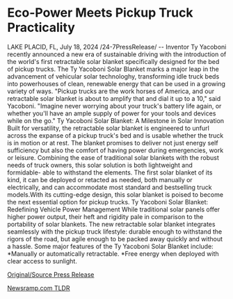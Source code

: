 # Eco-Power Meets Pickup Truck Practicality

LAKE PLACID, FL, July 18, 2024 /24-7PressRelease/ -- Inventor Ty Yacoboni recently announced a new era of sustainable driving with the introduction of the world's first retractable solar blanket specifically designed for the bed of pickup trucks. The Ty Yacoboni Solar Blanket marks a major leap in the advancement of vehicular solar technologhy, transforming idle truck beds into powerhouses of clean, renewable energy that can be used in a growing variety of ways.  "Pickup trucks are the work horses of America, and our retractable solar blanket is about to amplify that and dial it up to a 10," said Yacoboni. "Imagine never worrying about your truck's battery life again, or whether you'll have an ample supply of power for your tools and devices while on the go."  Ty Yacoboni Solar Blanket: A Milestone in Solar Innovation Built for versatility, the retractable solar blanket is engineered to unfurl across the expanse of a pickup truck's bed and is usable whether the truck is in motion or at rest. The blanket promises to deliver not just energy self sufficiency but also the comfort of having power during emergencies, work or leisure. Combining the ease of traditional solar blankets with the robust needs of truck owners, this solar solution is both lightweight and formidable- able to withstand the elements.  The first solar blanket of its kind, it can be deployed or retacted as needed, both manually or electrically, and can accommodate most standard and bestselling truck models.With its cutting-edge design, this solar blanket is poised to become the next essential option for pickup trucks.  Ty Yacoboni Solar Blanket: Redefining Vehicle Power Management While traditional solar panels offer higher power output, their heft and rigidity pale in comparison to the portability of solar blankets. The new retractable solar blanket integrates seamlessly with the pickup truck lifestyle: durable enough to withstand the rigors of the road, but agile enough to be packed away quickly and without a hassle. Some major features of the Ty Yacoboni Solar Blanket include:  *Manually or automatically retractable. *Free energy when deployed with clear access to sunlight. 

[Original/Source Press Release](https://www.24-7pressrelease.com/press-release/512645/eco-power-meets-pickup-truck-practicality) 

[Newsramp.com TLDR](https://newsramp.com/None) 